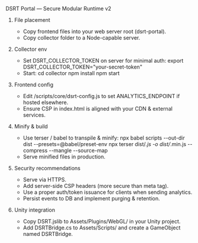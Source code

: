 DSRT Portal — Secure Modular Runtime v2

1. File placement
   - Copy frontend files into your web server root (dsrt-portal).
   - Copy collector folder to a Node-capable server.

2. Collector env
   - Set DSRT_COLLECTOR_TOKEN on server for minimal auth:
     export DSRT_COLLECTOR_TOKEN="your-secret-token"
   - Start:
     cd collector
     npm install
     npm start

3. Frontend config
   - Edit /scripts/core/dsrt-config.js to set ANALYTICS_ENDPOINT if hosted elsewhere.
   - Ensure CSP in index.html is aligned with your CDN & external services.

4. Minify & build
   - Use terser / babel to transpile & minify:
     npx babel scripts --out-dir dist --presets=@babel/preset-env
     npx terser dist/*.js -o dist/*.min.js --compress --mangle --source-map
   - Serve minified files in production.

5. Security recommendations
   - Serve via HTTPS.
   - Add server-side CSP headers (more secure than meta tag).
   - Use a proper auth/token issuance for clients when sending analytics.
   - Persist events to DB and implement purging & retention.

6. Unity integration
   - Copy DSRT.jslib to Assets/Plugins/WebGL/ in your Unity project.
   - Add DSRTBridge.cs to Assets/Scripts/ and create a GameObject named DSRTBridge.
